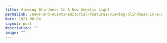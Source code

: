 ```yaml
---
title: Viewing Blindness In A New Genetic Light
permalink: /news-and-events/editorial-features/viewing-blindness-in-a-new-genetic-light/
date: 2021-08-04
layout: post
description: ""
image: ""
---
```

